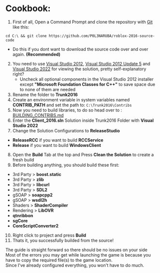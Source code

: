 # Cookbook:
 
1. First of all, Open a Command Prompt and clone the repository with [Git](https://git-scm.com/) like this:
```
cd C:\ && git clone https://github.com/P0L3NARUBA/roblox-2016-source-code
```
  - Do this if you dont want to download the source code over and over again. **(Recommended)**
2. You need to use [Visual Studio 2012](https://drive.google.com/file/d/1XoA5Av_6OedTwGi_ebTb_XsQ7-RmEKSd/view?usp=sharing), [Visual Studio 2012 Update 5](https://drive.google.com/file/d/1_rrwnITjCl-kcqEKTQWUDJgEegAcKAM6/view?usp=sharing) and [Visual Studio 2022](https://visualstudio.microsoft.com/tr/vs/) for viewing the solution, pretty self-explanatory right?
    - Uncheck all optional components in the Visual Studio 2012 installer except **"Microsoft Foundation Classes for C++"** to save space due to none of them are needed
3. Rename the folder to **Trunk2016**
4. Create an environment variable in system variables named **CONTRIB_PATH** and set the path to: ``C:\Trunk2016\Contribs``
5. Now you need to build libraries, to do so head over to : [BUILDING_CONTRIBS.md](/BUILDING_CONTRIBS.md)
6. Enter the **Client_2016.sln** Solution inside Trunk2016 Folder with **Visual Studio 2022**
7. Change the Solution Configurations to **ReleaseStudio**
  - **ReleaseRCC** if you want to build **RCCService**
  - **Release** if you want to build **WindowsClient**
8. Open the **Build** Tab at the top and Press **Clean the Solution** to create a fresh build
9. Before building anything, you should build these first:
  - 3rd Party > **boost.static** 
  - 3rd Party > **zlib** 
  - 3rd Party > **libcurl** 
  - 3rd Party > **SDL2** 
  - gSOAP > **soapcpp2**
  - gSOAP > **wsdl2h**
  - Shaders > **ShaderCompiler**
  - Rendering > **LibOVR**
  - **qtnribbon** 
  - **sgCore**
  - **CoreScriptConverter2**
10. Right click to project and press **Build**
11. Thats it, you successfully builded from the source!

 The guide is straight forward so there should be no issues on your side<br>
 Most of the errors you may get while launching the game is because you have to copy the required file(s) to the game location.<br>
 Since I've already configured everything, you won't have to do much.
